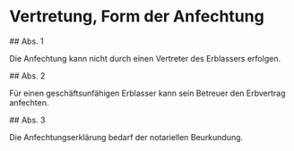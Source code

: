 # Vertretung, Form der Anfechtung



\#\# Abs. 1

 Die Anfechtung kann nicht durch einen Vertreter des Erblassers erfolgen.

\#\# Abs. 2

 Für einen geschäftsunfähigen Erblasser kann sein Betreuer den Erbvertrag anfechten.

\#\# Abs. 3

 Die Anfechtungserklärung bedarf der notariellen Beurkundung. 

